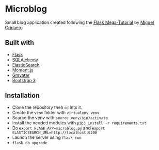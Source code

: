 # Microblog

Small blog application created following the [Flask Mega-Tutorial](https://blog.miguelgrinberg.com/post/the-flask-mega-tutorial-part-i-hello-world) by [Miguel Grinberg](https://github.com/miguelgrinberg)

## Built with
- [Flask](https://flask.palletsprojects.com/en/1.1.x/)
- [SQLAlchemy](https://www.sqlalchemy.org/)
- [ElasticSearch](https://www.elastic.co/elasticsearch/)
- [Moment.js](https://momentjs.com/)
- [Gravatar](https://gravatar.com)
- [Bootstrap 3](https://getbootstrap.com/docs/3.4/)

## Installation

- Clone the repository then `cd` into it.
- Create the `venv` folder with `virtualenv venv`
- Source the venv with `source venv/bin/activate`
- Install the needed modules with `pip3 install -r requirements.txt`
- Do `export FLASK_APP=microblog.py` and `export ELASTICSEARCH_URL=http://localhost:9200`
- Launch the server using `flask run`
- `flask db upgrade`
